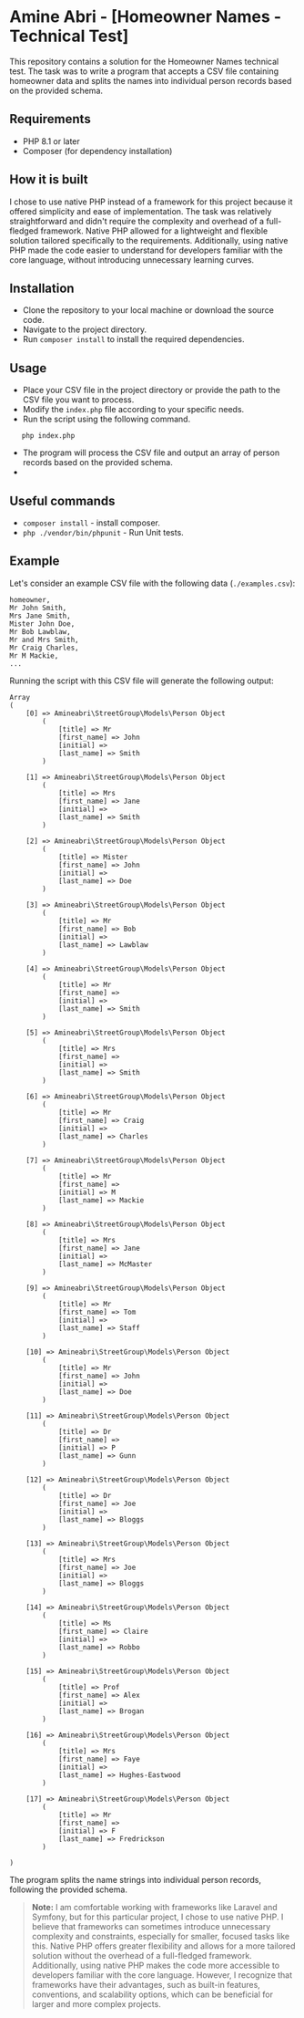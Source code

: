 # Amine Abri - [Homeowner Names - Technical Test]
This repository contains a solution for the Homeowner Names technical test. The task was to write a program that accepts a CSV file containing homeowner data and splits the names into individual person records based on the provided schema.

## Requirements

- PHP 8.1 or later
- Composer (for dependency installation)

## How it is built
I chose to use native PHP instead of a framework for this project because it offered simplicity and ease of implementation. The task was relatively straightforward and didn't require the complexity and overhead of a full-fledged framework. Native PHP allowed for a lightweight and flexible solution tailored specifically to the requirements. Additionally, using native PHP made the code easier to understand for developers familiar with the core language, without introducing unnecessary learning curves.

## Installation
- Clone the repository to your local machine or download the source code.
- Navigate to the project directory.
- Run `composer install` to install the required dependencies.

## Usage
- Place your CSV file in the project directory or provide the path to the CSV file you want to process.
- Modify the `index.php` file according to your specific needs.
- Run the script using the following command.
 ```shell
    php index.php
```
- The program will process the CSV file and output an array of person records based on the provided schema.
- 
## Useful commands
- `composer install` - install composer.
- `php ./vendor/bin/phpunit` - Run Unit tests.

## Example
Let's consider an example CSV file with the following data (`./examples.csv`):

```text
homeowner,
Mr John Smith,
Mrs Jane Smith,
Mister John Doe,
Mr Bob Lawblaw,
Mr and Mrs Smith,
Mr Craig Charles,
Mr M Mackie,
...

```
Running the script with this CSV file will generate the following output:

```shell
Array
(
    [0] => Amineabri\StreetGroup\Models\Person Object
        (
            [title] => Mr
            [first_name] => John
            [initial] => 
            [last_name] => Smith
        )

    [1] => Amineabri\StreetGroup\Models\Person Object
        (
            [title] => Mrs
            [first_name] => Jane
            [initial] => 
            [last_name] => Smith
        )

    [2] => Amineabri\StreetGroup\Models\Person Object
        (
            [title] => Mister
            [first_name] => John
            [initial] => 
            [last_name] => Doe
        )

    [3] => Amineabri\StreetGroup\Models\Person Object
        (
            [title] => Mr
            [first_name] => Bob
            [initial] => 
            [last_name] => Lawblaw
        )

    [4] => Amineabri\StreetGroup\Models\Person Object
        (
            [title] => Mr
            [first_name] => 
            [initial] => 
            [last_name] => Smith
        )

    [5] => Amineabri\StreetGroup\Models\Person Object
        (
            [title] => Mrs
            [first_name] => 
            [initial] => 
            [last_name] => Smith
        )

    [6] => Amineabri\StreetGroup\Models\Person Object
        (
            [title] => Mr
            [first_name] => Craig
            [initial] => 
            [last_name] => Charles
        )

    [7] => Amineabri\StreetGroup\Models\Person Object
        (
            [title] => Mr
            [first_name] => 
            [initial] => M
            [last_name] => Mackie
        )

    [8] => Amineabri\StreetGroup\Models\Person Object
        (
            [title] => Mrs
            [first_name] => Jane
            [initial] => 
            [last_name] => McMaster
        )

    [9] => Amineabri\StreetGroup\Models\Person Object
        (
            [title] => Mr
            [first_name] => Tom
            [initial] => 
            [last_name] => Staff
        )

    [10] => Amineabri\StreetGroup\Models\Person Object
        (
            [title] => Mr
            [first_name] => John
            [initial] => 
            [last_name] => Doe
        )

    [11] => Amineabri\StreetGroup\Models\Person Object
        (
            [title] => Dr
            [first_name] => 
            [initial] => P
            [last_name] => Gunn
        )

    [12] => Amineabri\StreetGroup\Models\Person Object
        (
            [title] => Dr
            [first_name] => Joe
            [initial] => 
            [last_name] => Bloggs
        )

    [13] => Amineabri\StreetGroup\Models\Person Object
        (
            [title] => Mrs
            [first_name] => Joe
            [initial] => 
            [last_name] => Bloggs
        )

    [14] => Amineabri\StreetGroup\Models\Person Object
        (
            [title] => Ms
            [first_name] => Claire
            [initial] => 
            [last_name] => Robbo
        )

    [15] => Amineabri\StreetGroup\Models\Person Object
        (
            [title] => Prof
            [first_name] => Alex
            [initial] => 
            [last_name] => Brogan
        )

    [16] => Amineabri\StreetGroup\Models\Person Object
        (
            [title] => Mrs
            [first_name] => Faye
            [initial] => 
            [last_name] => Hughes-Eastwood
        )

    [17] => Amineabri\StreetGroup\Models\Person Object
        (
            [title] => Mr
            [first_name] => 
            [initial] => F
            [last_name] => Fredrickson
        )

)

```
The program splits the name strings into individual person records, following the provided schema.

> **Note:** I am comfortable working with frameworks like Laravel and Symfony, but for this particular project, I chose to use native PHP. I believe that frameworks can sometimes introduce unnecessary complexity and constraints, especially for smaller, focused tasks like this. Native PHP offers greater flexibility and allows for a more tailored solution without the overhead of a full-fledged framework. Additionally, using native PHP makes the code more accessible to developers familiar with the core language. However, I recognize that frameworks have their advantages, such as built-in features, conventions, and scalability options, which can be beneficial for larger and more complex projects.
